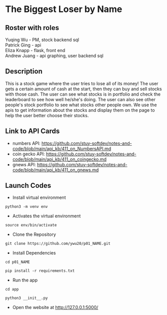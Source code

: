 # The Biggest Loser by Name

## Roster with roles 
Yuqing Wu -  PM, stock backend sql  
Patrick Ging -  api  
Eliza Knapp -  flask, front end  
Andrew Juang -  api graphing, user backend sql

## Description 
This is a stock game where the user tries to lose all of its money! The user gets a certain amount of cash at the start, then they can buy and sell stocks with those cash. The user can see what stocks is in portfolio and check the leaderboard to see how well he/she's doing. The user can also see other people's stock portfolio to see what stocks other people own. We use the apis to get information about the stocks and display them on the page to help the user better choose their stocks. 

## Link to API Cards
- numbers API: https://github.com/stuy-softdev/notes-and-code/blob/main/api_kb/411_on_NumbersAPI.md
- coin gecko API: https://github.com/stuy-softdev/notes-and-code/blob/main/api_kb/411_on_coingecko.md
- gnews API: https://github.com/stuy-softdev/notes-and-code/blob/main/api_kb/411_on_gnews.md

## Launch Codes 
- Install virtual environment <br>
```
python3 -m venv env
```
- Activates the virtual environment
```
source env/bin/activate
```

- Clone the Repository <br>
```
git clone https://github.com/ywu20/p01_NAME.git
``` 

- Install Dependencies <br>
```
cd p01_NAME
```
```
pip install -r requirements.txt
```
- Run the app
```
cd app
```
```
python3 __init__.py
```

- Open the website at http://127.0.0.1:5000/
